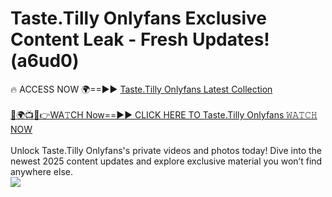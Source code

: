 # Taste.Tilly Onlyfans Exclusive Content Leak - Fresh Updates! (a6ud0)

🔥 ACCESS NOW 🌍==►► <a href="https://tinyurl.com/kvy9nzfs" rel="nofollow">Taste.Tilly Onlyfans Latest Collection</a>
<br><br>
[🔴🌍📺📱👉WA𝚃CH Now==►► CLICK HERE TO Taste.Tilly Onlyfans 𝚆𝙰𝚃𝙲𝙷 NOW](https://tinyurl.com/kvy9nzfs)
<br><br>
Unlock Taste.Tilly Onlyfans's private videos and photos today! Dive into the newest 2025 content updates and explore exclusive material you won’t find anywhere else.
<br>
<a href="https://tinyurl.com/kvy9nzfs" rel="nofollow" data-target="animated-image.originalLink"><img src="https://camo.githubusercontent.com/8a4f000d20f83aca3bf7ec5f350d767afa0574a8a352519fd8cfa583a6f93a33/68747470733a2f2f692e696d6775722e636f6d2f644a486b345a712e676966" data-canonical-src="https://i.imgur.com/dJHk4Zq.gif" style="max-width: 100%; display: inline-block;" data-target="animated-image.originalImage"></a>
<br>
